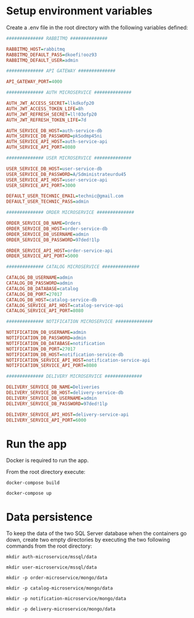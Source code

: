 # Setup environment variables

Create a .env file in the root directory with the following variables defined:

```ini
############## RABBITMQ ##############

RABBITMQ_HOST=rabbitmq
RABBITMQ_DEFAULT_PASS=dkoefi!ooz93
RABBITMQ_DEFAULT_USER=admin

############## API GATEWAY ##############

API_GATEWAY_PORT=4000

############## AUTH MICROSERVICE ##############

AUTH_JWT_ACCESS_SECRET=llkdkofp20
AUTH_JWT_ACCESS_TOKEN_LIFE=8h
AUTH_JWT_REFRESH_SECRET=ll!03ofp20
AUTH_JWT_REFRESH_TOKEN_LIFE=7d

AUTH_SERVICE_DB_HOST=auth-service-db
AUTH_SERVICE_DB_PASSWORD=pkSodmp45ni
AUTH_SERVICE_API_HOST=auth-service-api
AUTH_SERVICE_API_PORT=8080

############## USER MICROSERVICE ##############

USER_SERVICE_DB_HOST=user-service-db
USER_SERVICE_DB_PASSWORD=A/Sdministrateurdu45
USER_SERVICE_API_HOST=user-service-api
USER_SERVICE_API_PORT=3000

DEFAULT_USER_TECHNIC_EMAIL=technic@gmail.com
DEFAULT_USER_TECHNIC_PASS=admin

############## ORDER MICROSERVICE ##############

ORDER_SERVICE_DB_NAME=Orders
ORDER_SERVICE_DB_HOST=order-service-db
ORDER_SERVICE_DB_USERNAME=admin
ORDER_SERVICE_DB_PASSWORD=97ded!1lp

ORDER_SERVICE_API_HOST=order-service-api
ORDER_SERVICE_API_PORT=5000

############## CATALOG MICROSERVICE ##############

CATALOG_DB_USERNAME=admin
CATALOG_DB_PASSWORD=admin
CATALOG_DB_DATABASE=catalog
CATALOG_DB_PORT=27017
CATALOG_DB_HOST=catalog-service-db
CATALOG_SERVICE_API_HOST=catalog-service-api
CATALOG_SERVICE_API_PORT=8080

############## NOTIFICATION MICROSERVICE ##############

NOTIFICATION_DB_USERNAME=admin
NOTIFICATION_DB_PASSWORD=admin
NOTIFICATION_DB_DATABASE=notification
NOTIFICATION_DB_PORT=27017
NOTIFICATION_DB_HOST=notification-service-db
NOTIFICATION_SERVICE_API_HOST=notification-service-api
NOTIFICATION_SERVICE_API_PORT=8080

############## DELIVERY MICROSERVICE ##############

DELIVERY_SERVICE_DB_NAME=Deliveries
DELIVERY_SERVICE_DB_HOST=delivery-service-db
DELIVERY_SERVICE_DB_USERNAME=admin
DELIVERY_SERVICE_DB_PASSWORD=97ded!1lp

DELIVERY_SERVICE_API_HOST=delivery-service-api
DELIVERY_SERVICE_API_PORT=6000
```

# Run the app

Docker is required to run the app.

From the root directory execute:

`docker-compose build`

`docker-compose up`

# Data persistence

To keep the data of the two SQL Server database when the containers go down, create two empty directories by executing the two following commands from the root directory:

`mkdir auth-microservice/mssql/data`

`mkdir user-microservice/mssql/data`

`mkdir -p order-microservice/mongo/data`

`mkdir -p catalog-microservice/mongo/data`

`mkdir -p notification-microservice/mongo/data`

`mkdir -p delivery-microservice/mongo/data`
